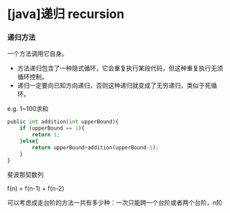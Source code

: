 # [java]递归 recursion

### 递归方法

一个方法调用它自身。

- 方法递归包含了一种隐式循环，它会重复执行某段代码，但这种重复执行无须循环控制。
- 递归一定要向已知方向递归，否则这种递归就变成了无穷递归，类似于死循环。



e.g. 1~100求和

```python
public int addition(int upperBound){
    if (upperBound == 1){
        return 1;
    }else{
        return upperBound+addition(upperBound-1);
    }
}
```

斐波那契数列

f(n) = f(n-1) + f(n-2)

可以考虑成走台阶的方法一共有多少种：一次只能跨一个台阶或者两个台阶，n阶
